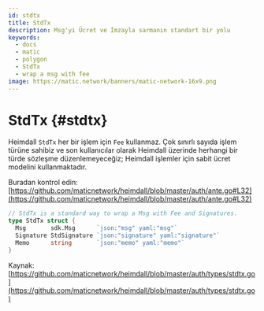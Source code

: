 ```yaml
---
id: stdtx
title: StdTx
description: Msg'yi Ücret ve İmzayla sarmanın standart bir yolu
keywords:
  - docs
  - matic
  - polygon
  - StdTx
  - wrap a msg with fee
image: https://matic.network/banners/matic-network-16x9.png
---
```


# StdTx {#stdtx}

Heimdall `StdTx` her bir işlem için `Fee` kullanmaz. Çok sınırlı sayıda işlem türüne sahibiz ve son kullanıcılar olarak Heimdall üzerinde herhangi bir türde sözleşme düzenlemeyeceğiz; Heimdall işlemler için sabit ücret modelini kullanmaktadır.

Buradan kontrol edin: [https://github.com/maticnetwork/heimdall/blob/master/auth/ante.go#L32](https://github.com/maticnetwork/heimdall/blob/master/auth/ante.go#L32)

```go
// StdTx is a standard way to wrap a Msg with Fee and Signatures.
type StdTx struct {
  Msg       sdk.Msg      `json:"msg" yaml:"msg"`
  Signature StdSignature `json:"signature" yaml:"signature"`
  Memo      string       `json:"memo" yaml:"memo"`
}
```

Kaynak: [https://github.com/maticnetwork/heimdall/blob/master/auth/types/stdtx.go](https://github.com/maticnetwork/heimdall/blob/master/auth/types/stdtx.go)